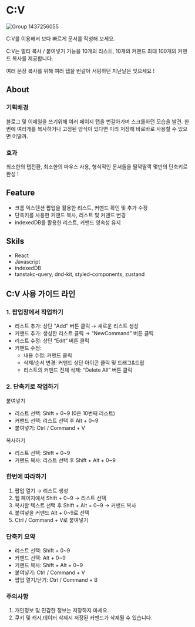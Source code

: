 # C:V

![Group 1437256055](https://github.com/user-attachments/assets/d4241dd9-6cd9-4e9e-bbf5-35884586fa03)

C:V를 이용해서 보다 빠르게 문서를 작성해 보세요.

C:V는 멀티 복사 / 붙여넣기 기능을 10개의 리스트, 10개의 커맨드 최대 100개의 커맨드 복사를 제공합니다.

여러 문장 복사를 위해 여러 탭을 번갈아 서핑하던 지난날은 잊으세요 !

## About

### 기획배경

블로그 및 이메일을 쓰기위해 여러 페이지 탭을 번갈아가며 스크롤하던 모습을 발견.
한번에 여러개를 복사하거나 고정된 양식이 있다면 미리 저장해 바로바로 사용할 수 있으면 어떨까.

### 효과

최소한의 탭전환, 최소한의 마우스 사용, 형식적인 문서들을 딸깍딸깍 몇번의 단축키로 완성 !

## Feature

- 크롬 익스텐션 팝업을 활용한 리스트, 커맨드 확인 및 추가 수정
- 단축키를 사용한 커맨드 복사, 리스트 및 커맨드 변경
- indexedDB를 활용한 리스트, 커맨드 영속성 유지

## Skils

- React
- Javascript
- indexedDB
- tanstakc-query, dnd-kit, styled-components, zustand

## C:V 사용 가이드 라인

### 1. 팝업창에서 작업하기

- 리스트 추가: 상단 “Add” 버튼 클릭 → 새로운 리스트 생성
- 커맨드 추가: 생성한 리스트 클릭 → “NewCommand” 버튼 클릭
- 리스트 수정: 상단 “Edit” 버튼 클릭
- 커맨드 수정:
  - 내용 수정: 커맨드 클릭
  - 삭제/순서 변경: 커맨드 상단 아이콘 클릭 및 드래그&드랍
  - 리스트의 커맨드 전체 삭제: “Delete All” 버튼 클릭

### 2. 단축키로 작업하기

붙여넣기

- 리스트 선택: Shift + 0~9 (0은 10번째 리스트)
- 커맨드 선택: 리스트 선택 후 Alt + 0~9
- 붙여넣기: Ctrl / Command + V

복사하기

- 리스트 선택: Shift + 0~9
- 커맨드 복사: 리스트 선택 후 Shift + Alt + 0~9

### 한번에 따라하기

1. 팝업 열기 → 리스트 생성
2. 웹 페이지에서 Shift + 0~9 → 리스트 선택
3. 복사할 텍스트 선택 후 Shift + Alt + 0~9 → 커맨드 복사
4. 붙여넣을 커맨드 Alt + 0~9로 선택
5. Ctrl / Command + V로 붙여넣기

### 단축키 요약

- 리스트 선택: Shift + 0~9
- 커맨드 선택: Alt + 0~9
- 커맨드 복사: Shift + Alt + 0~9
- 붙여넣기: Ctrl / Command + V
- 팝업 열기/닫기: Ctrl / Command + B

### 주의사항

1. 개인정보 및 민감한 정보는 저장하지 마세요.
2. 쿠키 및 캐시,데이터 삭제시 저장된 커맨드가 삭제될 수 있습니다.
